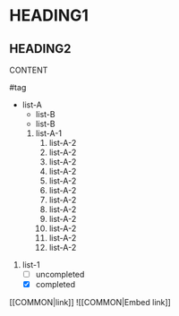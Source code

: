 # HEADING1

## HEADING2

CONTENT

#tag

-   list-A
    -   list-B
    -   list-B
    1. list-A-1
        1. list-A-2
        1. list-A-2
        1. list-A-2
        1. list-A-2
        1. list-A-2
        1. list-A-2
        1. list-A-2
        1. list-A-2
        1. list-A-2
        1. list-A-2
        1. list-A-2
        1. list-A-2

1. list-1
    - [ ] uncompleted
    - [x] completed

[[COMMON|link]]
![[COMMON|Embed link]]
